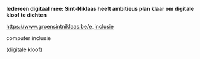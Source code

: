 **Iedereen digitaal mee: Sint-Niklaas heeft ambitieus plan klaar om digitale kloof te dichten**

<https://www.groensintniklaas.be/e_inclusie>

computer inclusie 

(digitale kloof)
